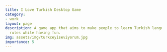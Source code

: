 ```yaml
---
title: I Love Turkish Desktop Game
category:
- work
layout: page
description: A game app that aims to make people to learn Turkish language and its
  rules while having fun.
img: assets/img/turkceyiseviyorum.jpg
importance: 5
---
```

